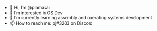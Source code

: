 - 👋 Hi, I’m @plamasai
- 👀 I’m interested in OS Dev
- 🌱 I’m currently learning assembly and operating systems development
- 📫 How to reach me: pj#3203 on Discord

<!---
plamasai/plamasai is a ✨ special ✨ repository because its `README.md` (this file) appears on your GitHub profile.
You can click the Preview link to take a look at your changes.
--->
